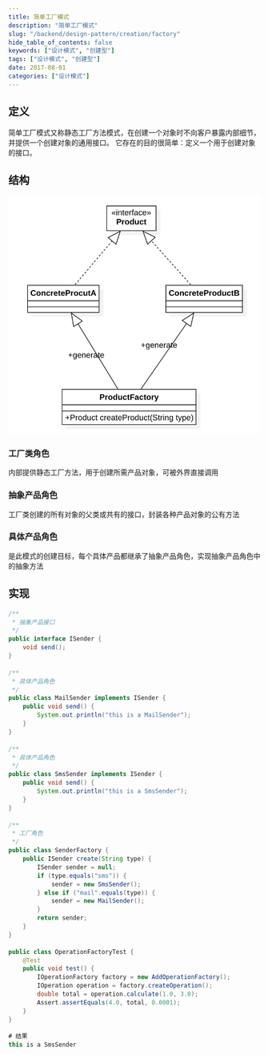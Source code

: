 ```yaml
---
title: 简单工厂模式
description: "简单工厂模式"
slug: "/backend/design-pattern/creation/factory"
hide_table_of_contents: false
keywords: ["设计模式", "创建型"]
tags: ["设计模式", "创建型"]
date: 2017-08-01
categories: ["设计模式"]
---
```


## 定义
简单工厂模式又称静态工厂方法模式，在创建一个对象时不向客户暴露内部细节，并提供一个创建对象的通用接口。
它存在的目的很简单：定义一个用于创建对象的接口。

## 结构

![simple-factory](img/simplefactory.png)

### 工厂类角色
内部提供静态工厂方法，用于创建所需产品对象，可被外界直接调用
### 抽象产品角色
工厂类创建的所有对象的父类或共有的接口，封装各种产品对象的公有方法
### 具体产品角色
是此模式的创建目标，每个具体产品都继承了抽象产品角色，实现抽象产品角色中的抽象方法
## 实现

```java
/**
 * 抽象产品接口
 */
public interface ISender {
    void send();
}

/**
 * 具体产品角色
 */
public class MailSender implements ISender {
    public void send() {
        System.out.println("this is a MailSender");
    }
}

/**
 * 具体产品角色
 */
public class SmsSender implements ISender {
    public void send() {
        System.out.println("this is a SmsSender");
    }
}

/**
 * 工厂角色
 */
public class SenderFactory {
    public ISender create(String type) {
        ISender sender = null;
        if (type.equals("sms")) {
            sender = new SmsSender();
        } else if ("mail".equals(type)) {
            sender = new MailSender();
        }
        return sender;
    }
}

public class OperationFactoryTest {
    @Test
    public void test() {
        IOperationFactory factory = new AddOperationFactory();
        IOperation operation = factory.createOperation();
        double total = operation.calculate(1.0, 3.0);
        Assert.assertEquals(4.0, total, 0.0001);
    }
}

# 结果
this is a SmsSender
```